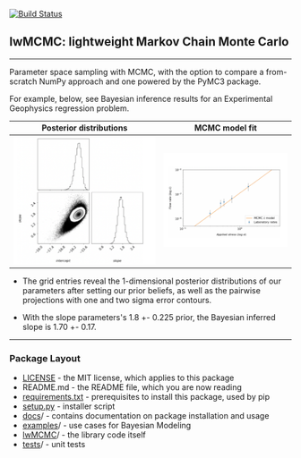 
[![Build Status](https://travis-ci.com/daniel-furman/lwMCMC.svg?branch=main)](https://travis-ci.com/daniel-furman/lwMCMC)

## lwMCMC: lightweight Markov Chain Monte Carlo

---

Parameter space sampling with MCMC, with the option to compare a from-scratch NumPy approach and one powered by the PyMC3 package. 

For example, below, see Bayesian inference results for an Experimental Geophysics regression problem. 

Posterior distributions | MCMC model fit
:---------------------------------:|:----------------------------------------:
![](examples/data/grid_ice.png) | ![](examples/data/ice_scatter.png)


* The grid entries reveal the 1-dimensional posterior distributions of our parameters after setting our prior beliefs, as well as the pairwise projections with one and two sigma error contours. 

* With the slope parameters's 1.8 +- 0.225 prior, the Bayesian inferred slope is 1.70 +- 0.17.

---

### Package Layout

* [LICENSE](https://github.com/daniel-furman/lwMCMC/blob/main/LICENSE) - the MIT license, which applies to this package
* README.md - the README file, which you are now reading
* [requirements.txt](https://github.com/daniel-furman/lwMCMC/blob/main/requirements.txt) - prerequisites to install this package, used by pip
* [setup.py](https://github.com/daniel-furman/lwMCMC/blob/main/setup.py) - installer script
* [docs](https://github.com/daniel-furman/lwMCMC/tree/main/docs)/ - contains documentation on package installation and usage
* [examples](https://github.com/daniel-furman/lwMCMC/tree/main/examples)/ - use cases for Bayesian Modeling
* [lwMCMC](https://github.com/daniel-furman/lwMCMC/tree/main/lwMCMC)/ - the library code itself
* [tests](https://github.com/daniel-furman/lwMCMC/tree/main/test)/ - unit tests


